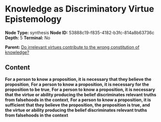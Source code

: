 # Knowledge as Discriminatory Virtue Epistemology

**Node Type:** synthesis
**Node ID:** 53888c19-f835-4182-b3fc-814a8b63736c
**Depth:** 5
**Terminal:** No

**Parent:** [Do irrelevant virtues contribute to the wrong constitution of knowledge?](do-irrelevant-virtues-contribute-to-the-wrong-constitution-of-knowledge-antithesis-1d26f7ea-3d8e-4819-8633-6e725ebe475d.md)

## Content

**For a person to know a proposition, it is necessary that they believe the proposition**, **For a person to know a proposition, it is necessary for the proposition to be true**, **For a person to know a proposition, it is necessary that the virtue or ability producing the belief discriminates relevant truths from falsehoods in the context**, **For a person to know a proposition, it is sufficient that they believe the proposition, the proposition is true, and the virtue or ability producing the belief discriminates relevant truths from falsehoods in the context**
